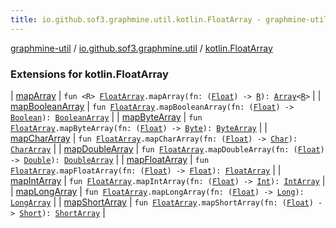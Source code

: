 ```yaml
---
title: io.github.sof3.graphmine.util.kotlin.FloatArray - graphmine-util
---
```


[graphmine-util](../../index.html) / [io.github.sof3.graphmine.util](../index.html) / [kotlin.FloatArray](./index.html)

### Extensions for kotlin.FloatArray

| [mapArray](map-array.html) | `fun <R> `[`FloatArray`](https://kotlinlang.org/api/latest/jvm/stdlib/kotlin/-float-array/index.html)`.mapArray(fn: (`[`Float`](https://kotlinlang.org/api/latest/jvm/stdlib/kotlin/-float/index.html)`) -> `[`R`](map-array.html#R)`): `[`Array`](https://kotlinlang.org/api/latest/jvm/stdlib/kotlin/-array/index.html)`<`[`R`](map-array.html#R)`>` |
| [mapBooleanArray](map-boolean-array.html) | `fun `[`FloatArray`](https://kotlinlang.org/api/latest/jvm/stdlib/kotlin/-float-array/index.html)`.mapBooleanArray(fn: (`[`Float`](https://kotlinlang.org/api/latest/jvm/stdlib/kotlin/-float/index.html)`) -> `[`Boolean`](https://kotlinlang.org/api/latest/jvm/stdlib/kotlin/-boolean/index.html)`): `[`BooleanArray`](https://kotlinlang.org/api/latest/jvm/stdlib/kotlin/-boolean-array/index.html) |
| [mapByteArray](map-byte-array.html) | `fun `[`FloatArray`](https://kotlinlang.org/api/latest/jvm/stdlib/kotlin/-float-array/index.html)`.mapByteArray(fn: (`[`Float`](https://kotlinlang.org/api/latest/jvm/stdlib/kotlin/-float/index.html)`) -> `[`Byte`](https://kotlinlang.org/api/latest/jvm/stdlib/kotlin/-byte/index.html)`): `[`ByteArray`](https://kotlinlang.org/api/latest/jvm/stdlib/kotlin/-byte-array/index.html) |
| [mapCharArray](map-char-array.html) | `fun `[`FloatArray`](https://kotlinlang.org/api/latest/jvm/stdlib/kotlin/-float-array/index.html)`.mapCharArray(fn: (`[`Float`](https://kotlinlang.org/api/latest/jvm/stdlib/kotlin/-float/index.html)`) -> `[`Char`](https://kotlinlang.org/api/latest/jvm/stdlib/kotlin/-char/index.html)`): `[`CharArray`](https://kotlinlang.org/api/latest/jvm/stdlib/kotlin/-char-array/index.html) |
| [mapDoubleArray](map-double-array.html) | `fun `[`FloatArray`](https://kotlinlang.org/api/latest/jvm/stdlib/kotlin/-float-array/index.html)`.mapDoubleArray(fn: (`[`Float`](https://kotlinlang.org/api/latest/jvm/stdlib/kotlin/-float/index.html)`) -> `[`Double`](https://kotlinlang.org/api/latest/jvm/stdlib/kotlin/-double/index.html)`): `[`DoubleArray`](https://kotlinlang.org/api/latest/jvm/stdlib/kotlin/-double-array/index.html) |
| [mapFloatArray](map-float-array.html) | `fun `[`FloatArray`](https://kotlinlang.org/api/latest/jvm/stdlib/kotlin/-float-array/index.html)`.mapFloatArray(fn: (`[`Float`](https://kotlinlang.org/api/latest/jvm/stdlib/kotlin/-float/index.html)`) -> `[`Float`](https://kotlinlang.org/api/latest/jvm/stdlib/kotlin/-float/index.html)`): `[`FloatArray`](https://kotlinlang.org/api/latest/jvm/stdlib/kotlin/-float-array/index.html) |
| [mapIntArray](map-int-array.html) | `fun `[`FloatArray`](https://kotlinlang.org/api/latest/jvm/stdlib/kotlin/-float-array/index.html)`.mapIntArray(fn: (`[`Float`](https://kotlinlang.org/api/latest/jvm/stdlib/kotlin/-float/index.html)`) -> `[`Int`](https://kotlinlang.org/api/latest/jvm/stdlib/kotlin/-int/index.html)`): `[`IntArray`](https://kotlinlang.org/api/latest/jvm/stdlib/kotlin/-int-array/index.html) |
| [mapLongArray](map-long-array.html) | `fun `[`FloatArray`](https://kotlinlang.org/api/latest/jvm/stdlib/kotlin/-float-array/index.html)`.mapLongArray(fn: (`[`Float`](https://kotlinlang.org/api/latest/jvm/stdlib/kotlin/-float/index.html)`) -> `[`Long`](https://kotlinlang.org/api/latest/jvm/stdlib/kotlin/-long/index.html)`): `[`LongArray`](https://kotlinlang.org/api/latest/jvm/stdlib/kotlin/-long-array/index.html) |
| [mapShortArray](map-short-array.html) | `fun `[`FloatArray`](https://kotlinlang.org/api/latest/jvm/stdlib/kotlin/-float-array/index.html)`.mapShortArray(fn: (`[`Float`](https://kotlinlang.org/api/latest/jvm/stdlib/kotlin/-float/index.html)`) -> `[`Short`](https://kotlinlang.org/api/latest/jvm/stdlib/kotlin/-short/index.html)`): `[`ShortArray`](https://kotlinlang.org/api/latest/jvm/stdlib/kotlin/-short-array/index.html) |

